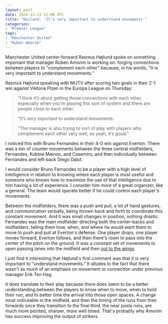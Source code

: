 ```yaml
---
layout: post
date: 2024-12-13 12:00 UTC
title: "Hojlund: 'It's very important to understand movements'"
categories:
- "Premier League"
tags:
- "Manchester United"
- "Ruben Amorim"
---
```


Manchester United center-forward Rasmus Højlund spoke on something important that manager Ruben Amorim is working on: forging connections between players to "complement each other" because, in his words, "It is very important to understand movements."

<!---more--->

Rasmus Højlund speaking with MUTV after scoring two goals in their 2-1 win against Viktoria Plzen in the Europa League on Thursday:

> "I think it’s about getting those connections with each other, especially when you’re playing this sort of system and there are people close to each other.
>
> "It’s very important to understand movements.
>
> "The manager is also trying to sort of play with players who complement each other very well, so yeah, it’s good."

I noticed this with Bruno Fernandes in their 4-0 win against Everton. There was a ton of counter movements between the three central midfielders, Fernandes, Kobbie Mainoo, and Casemiro, and then individually between Fernandes and left-back Diego Dalot. 

I would consider Bruno Fernandes to be a player with a high level of intelligence in relation to knowing where each player is most useful and someone who knows how to maximize the use of that intelligence due to him having a lot of experience. I consider him more of a great organizer, like a general. The team would operate better if he could control each player's movements.

Between the midfielders, there was a push and pull, a lot of hand gestures, and communication verbally, being thrown back and forth to coordinate this constant movement. And it was small changes in position, nothing drastic. Fernandes was the main midfielder directing both the center-backs and midfielders, telling them how, when, and where he would want them to move to push and pull at Everton's defense. One player drops, one player moves forward, Everton follows, and then there's room to pass into the center of the pitch on the ground. It was a constant set of movements to open passing lanes into the midfield and then [out to the wings](https://tacticsjournal.com/2024/12/03/manchester-united-should-build-around-zirkzee/).

I just find it interesting that Højlund's first comment was that it is very important to "understand movements." It alludes to the fact that there wasn't as much of an emphasis on movement or connection under previous manager Erik Ten Hag.

It does translate to their play because there does seem to be a better understanding between the players to know when to move, when to hold their run, and to better time the arrival into those open spaces. A change most noticeable in the midfield, and then the timing of the runs from their forwards once they transition to the final third, the near posts runs, are much more pointed, sharper, more well timed. That's probably why Amorim has success improving the output of strikers.